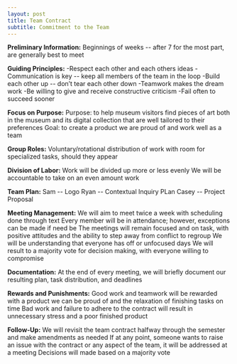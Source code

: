 ```yaml
---
layout: post
title: Team Contract
subtitle: Commitment to the Team
---
```


**Preliminary Information:**
Beginnings of weeks -- after 7 for the most part, are generally best to meet

**Guiding Principles:**
-Respect each other and each others ideas
-Communication is key -- keep all members of the team in the loop
-Build each other up -- don’t tear each other down
-Teamwork makes the dream work
-Be willing to give and receive constructive criticism
-Fail often to succeed sooner

**Focus on Purpose:**
Purpose: to help museum visitors find pieces of art both in the museum and its digital collection that are well tailored to their preferences
Goal: to create a product we are proud of and work well as a team

**Group Roles:**
Voluntary/rotational distribution of work with room for specialized tasks, should they appear

**Division of Labor:**
Work will be divided up more or less evenly
We will be accountable to take on an even amount work

**Team Plan:**
Sam -- Logo
Ryan -- Contextual Inquiry PLan
Casey -- Project Proposal 

**Meeting Management:**
We will aim to meet twice a week with scheduling done through text
Every member will be in attendance; however, exceptions can be made if need be
The meetings will remain focused and on task, with positive attitudes and the ability to step away from conflict to regroup
We will be understanding that everyone has off or unfocused days
We will result to a majority vote for decision making, with everyone willing to compromise

**Documentation:**
At the end of every meeting, we will briefly document our resulting plan, task distribution, and deadlines

**Rewards and Punishments:**
Good work and teamwork will be rewarded with a product we can be proud of and the relaxation of finishing tasks on time
Bad work and failure to adhere to the contract will result in unnecessary stress and a poor finished product

**Follow-Up:**
We will revisit the team contract halfway through the semester and make amendments as needed
If at any point, someone wants to raise an issue with the contract or any aspect of the team, it will be addressed at a meeting
Decisions will made based on a majority vote

